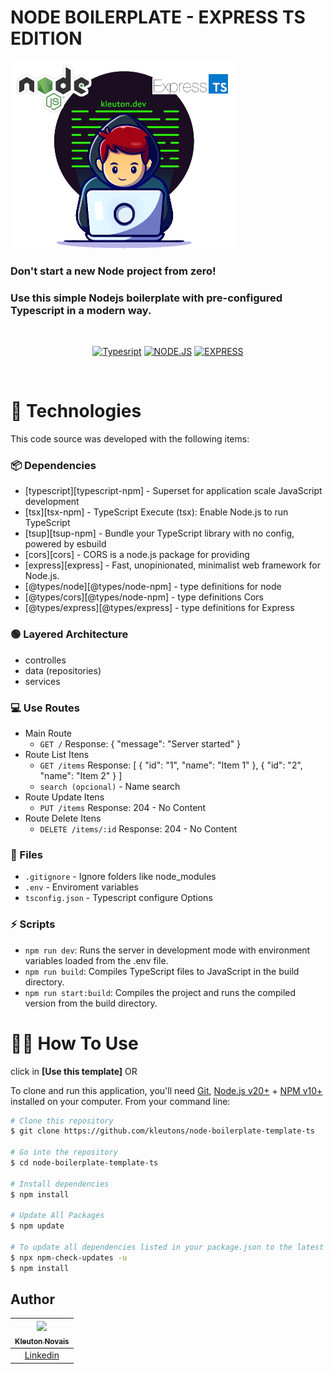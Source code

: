 # NODE BOILERPLATE - EXPRESS TS EDITION
<img src="./.github/assets/node.ExpressTs.png" alt="Logo" height="300">


### Don't start a new Node project from zero!
### Use this simple **Nodejs** boilerplate with pre-configured **Typescript** in a modern way.

<br />
  <!-- Badges -->
<div align="center">

[![Typesript](https://img.shields.io/badge/TypeScript-007ACC?style=for-the-badge&logo=typescript&logoColor=white)](https://github.com/kleutons) 
[![NODE.JS](https://img.shields.io/badge/Node.js-339933?style=for-the-badge&logo=node.js&logoColor=white)](https://github.com/kleutons)
[![EXPRESS](https://img.shields.io/badge/Express-white?style=for-the-badge&logo=express&logoColor=black)](https://github.com/kleutons)

</div>

<br />

# 🚀 Technologies

This code source was developed with the following items:

### 📦 Dependencies

- [typescript][typescript-npm] - Superset for application scale JavaScript development
- [tsx][tsx-npm] - TypeScript Execute (tsx): Enable Node.js to run TypeScript
- [tsup][tsup-npm] - Bundle your TypeScript library with no config, powered by esbuild
- [cors][cors] - CORS is a node.js package for providing
- [express][express] - Fast, unopinionated, minimalist web framework for Node.js.
- [@types/node][@types/node-npm] - type definitions for node
- [@types/cors][@types/node-npm] - type definitions Cors
- [@types/express][@types/express] - type definitions for Express

### 🟢 Layered Architecture
- controlles
- data (repositories)
- services 

### 💻 Use Routes
- Main Route
  - `GET /`  Response: { "message": "Server started" }
- Route List Itens
  - `GET /items`  Response: [ { "id": "1", "name": "Item 1" }, { "id": "2", "name": "Item 2" } ]
  - `search (opcional)` - Name search
- Route Update Itens
  - `PUT /items`  Response: 204 - No Content
- Route Delete Itens
  - `DELETE /items/:id`  Response: 204 - No Content


### 📄 Files

- `.gitignore` - Ignore folders like node_modules
- `.env` - Enviroment variables
- `tsconfig.json` - Typescript configure Options

### ⚡ Scripts

- `npm run dev`: Runs the server in development mode with environment variables loaded from the .env file.
- `npm run build`: Compiles TypeScript files to JavaScript in the build directory.
- `npm run start:build`: Compiles the project and runs the compiled version from the build directory.

# 👨‍💻 How To Use

click in **[Use this template]** OR

To clone and run this application, you'll need [Git](https://git-scm.com), [Node.js v20+](https://nodejs.org/en/) + [NPM v10+](https://nodejs.org/en/) installed on your computer. From your command line:

```bash
# Clone this repository
$ git clone https://github.com/kleutons/node-boilerplate-template-ts

# Go into the repository
$ cd node-boilerplate-template-ts

# Install dependencies
$ npm install

# Update All Packages  
$ npm update
  
# To update all dependencies listed in your package.json to the latest stable version.
$ npx npm-check-updates -u
$ npm install

```
## Author

| [<img src="https://avatars3.githubusercontent.com/u/106082564?s=96&v=4"><br><sub>Kleuton Novais</sub>](https://github.com/kleutons) |
| :---------------------------------------------------------------------------------------------------------------------------------------: |
|                                            [Linkedin](https://www.linkedin.com/in/kleuton-novais/)                                             |
